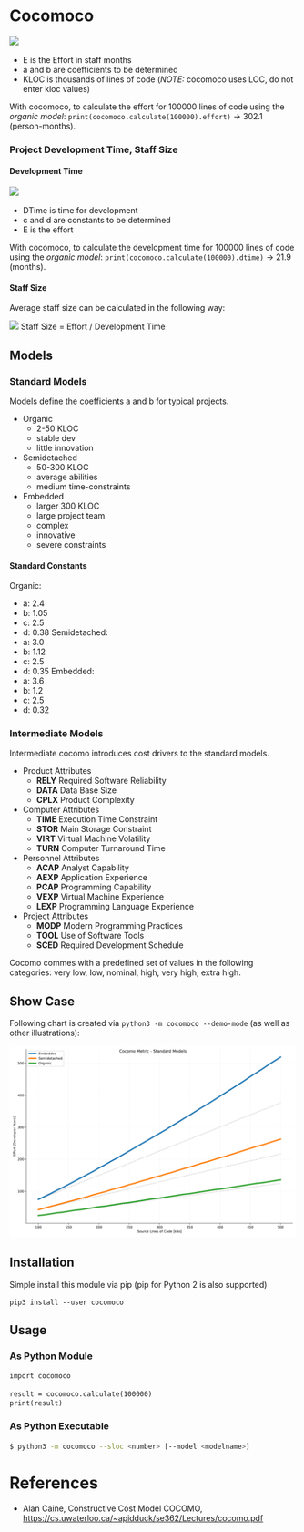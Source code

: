 # Cocomoco


<img src="https://render.githubusercontent.com/render/math?math=E = a ( KLOC )^{b}">

- E is the Effort in staff months
- a and b are coefficients to be determined
- KLOC is thousands of lines of code (*NOTE:* cocomoco uses LOC, do not enter kloc values)

With cocomoco, to calculate the effort for 100000 lines of code using the
*organic model*: `print(cocomoco.calculate(100000).effort)` -> 302.1 (person-months).

### Project Development Time, Staff Size

#### Development Time

<img src="https://render.githubusercontent.com/render/math?math=DTime = c ( E )^{d}">

- DTime is time for development
- c and d are constants to be determined
- E is the effort

With cocomoco, to calculate the development time for 100000 lines of code using the
	*organic model*: `print(cocomoco.calculate(100000).dtime)` -> 21.9 (months).

#### Staff Size

Average staff size can be calculated in the following way:

<img src="https://render.githubusercontent.com/render/math?math=Staff Size = \dfrac{Effort}{Development Time}">
Staff Size = Effort / Development Time

## Models

### Standard Models

Models define the coefficients a and b for typical projects.

- Organic
  - 2-50 KLOC
  - stable dev
  - little innovation
- Semidetached
  - 50-300 KLOC
  - average abilities
  - medium time-constraints
- Embedded
  - larger 300 KLOC
  - large project team
  - complex
  - innovative
  - severe constraints

#### Standard Constants

Organic:
- a: 2.4
- b: 1.05
- c: 2.5
- d: 0.38
Semidetached:
- a: 3.0
- b: 1.12
- c: 2.5
- d: 0.35
Embedded:
- a: 3.6
- b: 1.2
- c: 2.5
- d: 0.32

### Intermediate Models

Intermediate cocomo introduces cost drivers to the standard models.

- Product Attributes
  - **RELY** Required Software Reliability
  - **DATA** Data Base Size
  - **CPLX** Product Complexity
- Computer Attributes
  - **TIME** Execution Time Constraint
  - **STOR** Main Storage Constraint
  - **VIRT** Virtual Machine Volatility
  - **TURN** Computer Turnaround Time
- Personnel Attributes
  - **ACAP** Analyst Capability
  - **AEXP** Application Experience
  - **PCAP** Programming Capability
  - **VEXP** Virtual Machine Experience
  - **LEXP** Programming Language Experience
- Project Attributes
  - **MODP** Modern Programming Practices
  - **TOOL** Use of Software Tools
  - **SCED** Required Development Schedule

Cocomo commes with a predefined set of values in the following categories: very
low, low, nominal, high, very high, extra high. 

## Show Case

Following chart is created via `python3 -m cocomoco --demo-mode` (as well as other illustrations):

![image](doc/cocomo-standard-models.png)


## Installation

Simple install this module via pip (pip for Python 2 is also supported)

```
pip3 install --user cocomoco
```

## Usage

### As Python Module

```
import cocomoco

result = cocomoco.calculate(100000)
print(result)
```

### As Python Executable

```sh
$ python3 -m cocomoco --sloc <number> [--model <modelname>]
```

# References

- Alan Caine, Constructive Cost Model COCOMO, https://cs.uwaterloo.ca/~apidduck/se362/Lectures/cocomo.pdf

